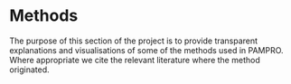 # Methods

The purpose of this section of the project is to provide transparent explanations and visualisations of some of the methods used in PAMPRO. Where appropriate we cite the relevant literature where the method originated.


 